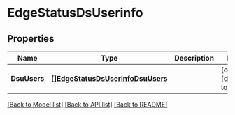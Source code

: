 # EdgeStatusDsUserinfo

## Properties
Name | Type | Description | Notes
------------ | ------------- | ------------- | -------------
**DsuUsers** | [**[]EdgeStatusDsUserinfoDsuUsers**](EdgeStatus_ds_userinfo_dsu_users.md) |  | [optional] [default to null]

[[Back to Model list]](../README.md#documentation-for-models) [[Back to API list]](../README.md#documentation-for-api-endpoints) [[Back to README]](../README.md)

